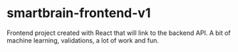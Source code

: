 # smartbrain-frontend-v1
Frontend project created with React that will link to the backend API. A bit of machine learning, validations, a lot of work and fun.
